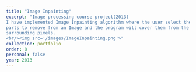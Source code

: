 ```yaml
---
title: "Image Inpainting"
excerpt: "Image processing course project(2013)
I have implemented Image Inpainting algorithm where the user select the
parts to remove from an Image and the program will cover them from the
surrounding pixels.
<br/><img src='/images/ImageInpainting.png'>"
collection: portfolio
order: 8
personal: false
year: 2013
---
```

